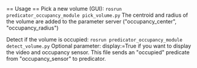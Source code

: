 == Usage ==
Pick a new volume (GUI):
```rosrun predicator_occupancy_module pick_volume.py```
The centroid and radius of the volume are added to the parameter server ("occupancy_center", "occupancy_radius")

Detect if the volume is occupied:
```rosrun predicator_occupancy_module detect_volume.py```
Optional parameter: display:=True if you want to display the video and occupancy sensor.
This file sends an "occupied" predicate from "occupancy_sensor" to predicator.